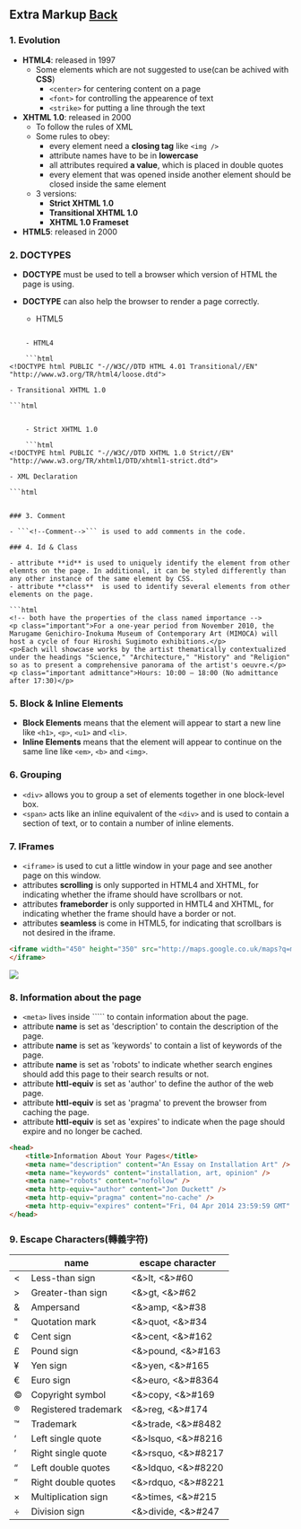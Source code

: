 ## Extra Markup [Back](./../HTML.md)

### 1. Evolution

- **HTML4**: released in 1997
	- Some elements which are not suggested to use(can be achived with **CSS**)
		- ```<center>``` for centering content on a page
		- ```<font>``` for controlling the appearence of text
		- ```<strike>``` for putting a line through the text
- **XHTML 1.0**: released in 2000
	- To follow the rules of XML
	- Some rules to obey:
		- every element need a **closing tag** like ```<img />```
		- attribute names have to be in **lowercase**
		- all attributes required **a value**, which is placed in double quotes
		- every element that was opened inside another element should be closed inside the same element
	- 3 versions:
		- **Strict XHTML 1.0**
		- **Transitional XHTML 1.0**
		- **XHTML 1.0 Frameset**
- **HTML5**: released in 2000

### 2. DOCTYPES

- **DOCTYPE** must be used to tell a browser which version of HTML the page is using.
- **DOCTYPE** can also help the browser to render a page correctly.
	- HTML5

	```html
<!DOCTYPE html>
```
	- HTML4
	
	```html
<!DOCTYPE html PUBLIC "-//W3C//DTD HTML 4.01 Transitional//EN" "http://www.w3.org/TR/html4/loose.dtd">
```

	- Transitional XHTML 1.0

	```html
<!DOCTYPE html PUBLIC "-//W3C//DTD XHTML 1.0 Transitional//EN" "http://www.w3.org/TR/xhtml1/DTD/xhtml1-transitional.dtd">
```

	- Strict XHTML 1.0

	```html
<!DOCTYPE html PUBLIC "-//W3C//DTD XHTML 1.0 Strict//EN" "http://www.w3.org/TR/xhtml1/DTD/xhtml1-strict.dtd">
```

	- XML Declaration
	
	```html
<?xml version="1.0" ?>
```

### 3. Comment

- ```<!--Comment-->``` is used to add comments in the code.

### 4. Id & Class

- attribute **id** is used to uniquely identify the element from other elemnts on the page. In additional, it can be styled differently than any other instance of the same element by CSS.
- attribute **class**  is used to identify several elements from other elements on the page.
	
```html
<!-- both have the properties of the class named importance -->
<p class="important">For a one-year period from November 2010, the Marugame Genichiro-Inokuma Museum of Contemporary Art (MIMOCA) will host a cycle of four Hiroshi Sugimoto exhibitions.</p>
<p>Each will showcase works by the artist thematically contextualized under the headings "Science," "Architecture," "History" and "Religion" so as to present a comprehensive panorama of the artist's oeuvre.</p>
<p class="important admittance">Hours: 10:00 – 18:00 (No admittance after 17:30)</p>
```

### 5. Block & Inline Elements

- **Block Elements** means that the element will appear to start a new line like ```<h1>```, ```<p>```, ```<u1>``` and ```<li>```.
- **Inline Elements** means that the element will appear to continue on the same line like ```<em>```, ```<b>``` and ```<img>```.

### 6. Grouping

- ```<div>``` allows you to group a set of elements together in one block-level box.
- ```<span>``` acts like an inline equivalent of the ```<div>``` and is used to contain a section of text, or to contain a number of inline elements.

### 7. IFrames

- ```<iframe>``` is used to cut a little window in your page and see another page on this window.
- attributes **scrolling** is only supported in HTML4 and XHTML, for indicating whether the iframe should have scrollbars or not.
- attributes **frameborder** is only supported in HMTL4 and XHTML, for indicating whether the frame should have a border or not.
- attributes **seamless** is come in HTML5, for indicating that scrollbars is not desired in the iframe. 

```html
<iframe width="450" height="350" src="http://maps.google.co.uk/maps?q=moma+new+york&amp;output=embed">
</iframe>
```

<img src="./iframe.png">

### 8. Information about the page

- ```<meta>``` lives inside ```<head>`` to contain information about the page.
- attribute **name** is set as 'description' to contain the description of the page.
- attribute **name** is set as 'keywords' to contain a list of keywords of the page.
- attribute **name** is set as 'robots' to indicate whether search engines should add this page to their search results or not.
- attribute **httl-equiv** is set as 'author' to define the author of the web page.
- attribute **httl-equiv** is set as 'pragma' to prevent the browser from caching the page.
- attribute **httl-equiv** is set as 'expires' to indicate when the page should expire and no longer be cached.

```html
<head>
	<title>Information About Your Pages</title>
	<meta name="description" content="An Essay on Installation Art" />
	<meta name="keywords" content="installation, art, opinion" />
	<meta name="robots" content="nofollow" />
	<meta http-equiv="author" content="Jon Duckett" />
	<meta http-equiv="pragma" content="no-cache" />
	<meta http-equiv="expires" content="Fri, 04 Apr 2014 23:59:59 GMT" />
</head>
```

### 9. Escape Characters(轉義字符)

<table>
	<thead>
		<th> </th>
		<th> name </th>
		<th> escape character </th>
	</thead>
	<tbody>
		<tr>
			<td>&#60</td>
			<td>Less-than sign</td>
			<td><&>lt, <&>#60</td>
		</tr>
		<tr>
			<td>&#62</td>
			<td>Greater-than sign</td>
			<td><&>gt, <&>#62</td>
		</tr>
		<tr>
			<td>&#38</td>
			<td>Ampersand</td>
			<td><&>amp, <&>#38</td>
		</tr>
		<tr>
			<td>&#34</td>
			<td>Quotation mark</td>
			<td><&>quot, <&>#34</td>
		</tr>
		<tr>
			<td>&#162</td>
			<td>Cent sign</td>
			<td><&>cent, <&>#162</td>
		</tr>
		<tr>
			<td>&#163</td>
			<td>Pound sign</td>
			<td><&>pound, <&>#163</td>
		</tr>
		<tr>
			<td>&#165</td>
			<td>Yen sign</td>
			<td><&>yen, <&>#165</td>
		</tr>
		<tr>
			<td>&#8364</td>
			<td>Euro sign</td>
			<td><&>euro, <&>#8364</td>
		</tr>
		<tr>
			<td>&#169</td>
			<td>Copyright symbol</td>
			<td><&>copy, <&>#169</td>
		</tr>
		<tr>
			<td>&#174</td>
			<td>Registered trademark</td>
			<td><&>reg, <&>#174</td>
		</tr>
		<tr>
			<td>&#8482</td>
			<td>Trademark</td>
			<td><&>trade, <&>#8482</td>
		</tr>
		<tr>
			<td>&#8216</td>
			<td>Left single quote</td>
			<td><&>lsquo, <&>#8216</td>
		</tr>
		<tr>
			<td>&#8217</td>
			<td>Right single quote</td>
			<td><&>rsquo, <&>#8217</td>
		</tr>
		<tr>
			<td>&#8220</td>
			<td>Left double quotes</td>
			<td><&>ldquo, <&>#8220</td>
		</tr>
		<tr>
			<td>&#8221</td>
			<td>Right double quotes</td>
			<td><&>rdquo, <&>#8221</td>
		</tr>
		<tr>
			<td>&#215</td>
			<td>Multiplication sign</td>
			<td><&>times, <&>#215</td>
		</tr>
		<tr>
			<td>&#247</td>
			<td>Division sign</td>
			<td><&>divide, <&>#247</td>
		</tr>
	<tbody>
</table>


